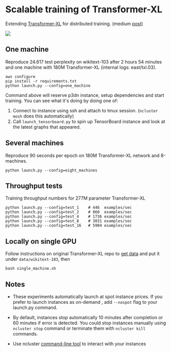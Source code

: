 # Scalable training of Transformer-XL

Extending [Transformer-XL](https://github.com/kimiyoung/transformer-xl) for distributed training. (medium [post](https://medium.com/south-park-commons/scaling-transformer-xl-to-128-gpus-85849508ec35))

<img src="https://raw.githubusercontent.com/cybertronai/transformer-xl/master/scaling.png">


## One machine
Reproduce 24.617 test perplexity on wikitext-103 after 2 hours 54 minutes and one machine with 180M Transformer-XL (internal logs: east/txl.03).
```
aws configure
pip install -r requirements.txt
python launch.py --config=one_machine
```

Command above will reserve p3dn instance, setup dependencies and start training. You can see what it's doing by doing one of:
1. Connect to instance using ssh and attach to tmux session. (`ncluster mosh` does this automatically)
2. Call `launch_tensorboard.py` to spin up TensorBoard instance and look at the latest graphs that appeared.


## Several machines
Reproduce 90 seconds per epoch on 180M Transformer-XL network and 8-machines.

```
python launch.py --config=eight_machines
```


## Throughput tests
Training throughput numbers for 277M parameter Transformer-XL
```
python launch.py --config=test_1    # 446  examples/sec
python launch.py --config=test_2    # 860  examples/sec
python launch.py --config=test_4    # 1736 examples/sec
python launch.py --config=test_8    # 3031 examples/sec
python launch.py --config=test_16   # 5904 examples/sec
```

## Locally on single GPU

Follow instructions on original Transformer-XL repo to [get data](https://github.com/kimiyoung/transformer-xl/tree/44781ed21dbaec88b280f74d9ae2877f52b492a5/pytorch#data-prepration) and put it under `data/wikitext-103`, then

```
bash single_machine.sh
```


## Notes

- These experiments automatically launch at spot instance prices. If you prefer to launch instances as on-demand , add `--nospot` flag to your launch.py command.

- By default, instances stop automatically 10 minutes after completion or 60 minutes if error is detected. You could stop instances manually using `ncluster stop` command or terminate them with `ncluster kill` commands.

- Use ncluster [command-line tool](https://github.com/yaroslavvb/ncluster#command-line-tool) to interact with your instances

